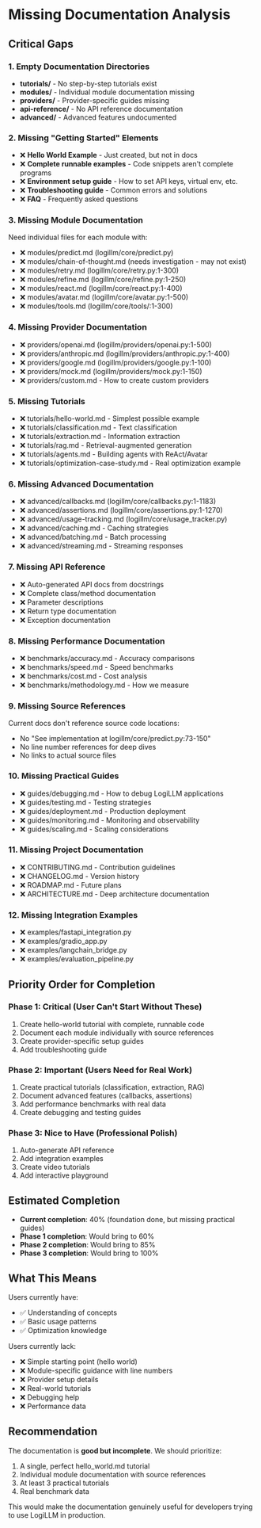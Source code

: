 # Missing Documentation Analysis

## Critical Gaps

### 1. Empty Documentation Directories
- **tutorials/** - No step-by-step tutorials exist
- **modules/** - Individual module documentation missing  
- **providers/** - Provider-specific guides missing
- **api-reference/** - No API reference documentation
- **advanced/** - Advanced features undocumented

### 2. Missing "Getting Started" Elements
- ❌ **Hello World Example** - Just created, but not in docs
- ❌ **Complete runnable examples** - Code snippets aren't complete programs
- ❌ **Environment setup guide** - How to set API keys, virtual env, etc.
- ❌ **Troubleshooting guide** - Common errors and solutions
- ❌ **FAQ** - Frequently asked questions

### 3. Missing Module Documentation
Need individual files for each module with:
- ❌ modules/predict.md (logillm/core/predict.py)
- ❌ modules/chain-of-thought.md (needs investigation - may not exist)
- ❌ modules/retry.md (logillm/core/retry.py:1-300)
- ❌ modules/refine.md (logillm/core/refine.py:1-250)
- ❌ modules/react.md (logillm/core/react.py:1-400)
- ❌ modules/avatar.md (logillm/core/avatar.py:1-500)
- ❌ modules/tools.md (logillm/core/tools/:1-300)

### 4. Missing Provider Documentation
- ❌ providers/openai.md (logillm/providers/openai.py:1-500)
- ❌ providers/anthropic.md (logillm/providers/anthropic.py:1-400)
- ❌ providers/google.md (logillm/providers/google.py:1-100)
- ❌ providers/mock.md (logillm/providers/mock.py:1-150)
- ❌ providers/custom.md - How to create custom providers

### 5. Missing Tutorials
- ❌ tutorials/hello-world.md - Simplest possible example
- ❌ tutorials/classification.md - Text classification
- ❌ tutorials/extraction.md - Information extraction
- ❌ tutorials/rag.md - Retrieval-augmented generation
- ❌ tutorials/agents.md - Building agents with ReAct/Avatar
- ❌ tutorials/optimization-case-study.md - Real optimization example

### 6. Missing Advanced Documentation
- ❌ advanced/callbacks.md (logillm/core/callbacks.py:1-1183)
- ❌ advanced/assertions.md (logillm/core/assertions.py:1-1270)
- ❌ advanced/usage-tracking.md (logillm/core/usage_tracker.py)
- ❌ advanced/caching.md - Caching strategies
- ❌ advanced/batching.md - Batch processing
- ❌ advanced/streaming.md - Streaming responses

### 7. Missing API Reference
- ❌ Auto-generated API docs from docstrings
- ❌ Complete class/method documentation
- ❌ Parameter descriptions
- ❌ Return type documentation
- ❌ Exception documentation

### 8. Missing Performance Documentation
- ❌ benchmarks/accuracy.md - Accuracy comparisons
- ❌ benchmarks/speed.md - Speed benchmarks
- ❌ benchmarks/cost.md - Cost analysis
- ❌ benchmarks/methodology.md - How we measure

### 9. Missing Source References
Current docs don't reference source code locations:
- No "See implementation at logillm/core/predict.py:73-150"
- No line number references for deep dives
- No links to actual source files

### 10. Missing Practical Guides
- ❌ guides/debugging.md - How to debug LogiLLM applications
- ❌ guides/testing.md - Testing strategies
- ❌ guides/deployment.md - Production deployment
- ❌ guides/monitoring.md - Monitoring and observability
- ❌ guides/scaling.md - Scaling considerations

### 11. Missing Project Documentation
- ❌ CONTRIBUTING.md - Contribution guidelines
- ❌ CHANGELOG.md - Version history
- ❌ ROADMAP.md - Future plans
- ❌ ARCHITECTURE.md - Deep architecture documentation

### 12. Missing Integration Examples
- ❌ examples/fastapi_integration.py
- ❌ examples/gradio_app.py
- ❌ examples/langchain_bridge.py
- ❌ examples/evaluation_pipeline.py

## Priority Order for Completion

### Phase 1: Critical (User Can't Start Without These)
1. Create hello-world tutorial with complete, runnable code
2. Document each module individually with source references
3. Create provider-specific setup guides
4. Add troubleshooting guide

### Phase 2: Important (Users Need for Real Work)
1. Create practical tutorials (classification, extraction, RAG)
2. Document advanced features (callbacks, assertions)
3. Add performance benchmarks with real data
4. Create debugging and testing guides

### Phase 3: Nice to Have (Professional Polish)
1. Auto-generate API reference
2. Add integration examples
3. Create video tutorials
4. Add interactive playground

## Estimated Completion

- **Current completion**: 40% (foundation done, but missing practical guides)
- **Phase 1 completion**: Would bring to 60%
- **Phase 2 completion**: Would bring to 85%
- **Phase 3 completion**: Would bring to 100%

## What This Means

Users currently have:
- ✅ Understanding of concepts
- ✅ Basic usage patterns
- ✅ Optimization knowledge

Users currently lack:
- ❌ Simple starting point (hello world)
- ❌ Module-specific guidance with line numbers
- ❌ Provider setup details
- ❌ Real-world tutorials
- ❌ Debugging help
- ❌ Performance data

## Recommendation

The documentation is **good but incomplete**. We should prioritize:
1. A single, perfect hello_world.md tutorial
2. Individual module documentation with source references
3. At least 3 practical tutorials
4. Real benchmark data

This would make the documentation genuinely useful for developers trying to use LogiLLM in production.